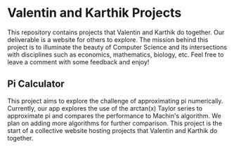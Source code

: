 # Valentin and Karthik Projects

This repository contains projects that Valentin and Karthik do together. Our deliverable is a website for others to explore. The mission behind this project is to illuminate the beauty of Computer Science and its intersections with disciplines such as economics, mathematics, biology, etc. Feel free to leave a comment with some feedback and enjoy!

## Pi Calculator
This project aims to explore the challenge of approximating pi numerically. Currently, our app explores the use of the arctan(x) Taylor series to approximate pi and compares the performance to Machin's algorithm. We plan on adding more algorithms for further comparison. This project is the start of a collective website hosting projects that Valentin and Karthik do together. 

